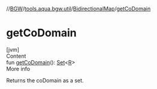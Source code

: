 //[BGW](../../../index.md)/[tools.aqua.bgw.util](../index.md)/[BidirectionalMap](index.md)/[getCoDomain](get-co-domain.md)



# getCoDomain  
[jvm]  
Content  
fun [getCoDomain](get-co-domain.md)(): [Set](https://kotlinlang.org/api/latest/jvm/stdlib/kotlin.collections/-set/index.html)<[R](index.md)>  
More info  


Returns the coDomain as a set.

  



